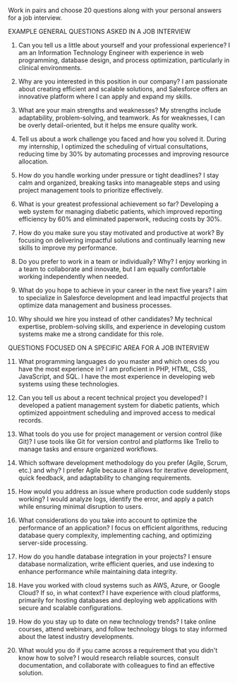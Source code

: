Work in pairs and choose 20 questions along with your personal answers for a job interview.

EXAMPLE
GENERAL QUESTIONS ASKED IN A JOB INTERVIEW

1. Can you tell us a little about yourself and your professional experience?
I am an Information Technology Engineer with experience in web programming,
database design, and process optimization, particularly in clinical environments.

2. Why are you interested in this position in our company?
I am passionate about creating efficient and scalable solutions, and Salesforce offers
an innovative platform where I can apply and expand my skills.

3. What are your main strengths and weaknesses?
My strengths include adaptability, problem-solving, and teamwork. As for
weaknesses, I can be overly detail-oriented, but it helps me ensure quality work.

4. Tell us about a work challenge you faced and how you solved it.
During my internship, I optimized the scheduling of virtual consultations, reducing
time by 30% by automating processes and improving resource allocation.

5. How do you handle working under pressure or tight deadlines?
I stay calm and organized, breaking tasks into manageable steps and using project
management tools to prioritize effectively.

6. What is your greatest professional achievement so far?
Developing a web system for managing diabetic patients, which improved reporting
efficiency by 60% and eliminated paperwork, reducing costs by 30%.

7. How do you make sure you stay motivated and productive at work?
By focusing on delivering impactful solutions and continually learning new skills to
improve my performance.

8. Do you prefer to work in a team or individually? Why?
I enjoy working in a team to collaborate and innovate, but I am equally comfortable
working independently when needed.

9. What do you hope to achieve in your career in the next five years?
I aim to specialize in Salesforce development and lead impactful projects that
optimize data management and business processes.

10. Why should we hire you instead of other candidates?
My technical expertise, problem-solving skills, and experience in developing custom
systems make me a strong candidate for this role.

QUESTIONS FOCUSED ON A SPECIFIC AREA FOR A JOB INTERVIEW

11. What programming languages do you master and which ones do you have
the most experience in?
I am proficient in PHP, HTML, CSS, JavaScript, and SQL. I have the most
experience in developing web systems using these technologies.

12. Can you tell us about a recent technical project you developed?
I developed a patient management system for diabetic patients, which optimized
appointment scheduling and improved access to medical records.

13. What tools do you use for project management or version control (like
Git)?
I use tools like Git for version control and platforms like Trello to manage tasks and
ensure organized workflows.

14. Which software development methodology do you prefer (Agile, Scrum,
etc.) and why?
I prefer Agile because it allows for iterative development, quick feedback, and
adaptability to changing requirements.

15. How would you address an issue where production code suddenly stops
working?
I would analyze logs, identify the error, and apply a patch while ensuring minimal
disruption to users.

16. What considerations do you take into account to optimize the performance
of an application?
I focus on efficient algorithms, reducing database query complexity, implementing
caching, and optimizing server-side processing.

17. How do you handle database integration in your projects?
I ensure database normalization, write efficient queries, and use indexing to enhance
performance while maintaining data integrity.

18. Have you worked with cloud systems such as AWS, Azure, or Google
Cloud? If so, in what context?
I have experience with cloud platforms, primarily for hosting databases and
deploying web applications with secure and scalable configurations.

19. How do you stay up to date on new technology trends?
I take online courses, attend webinars, and follow technology blogs to stay informed
about the latest industry developments.

20. What would you do if you came across a requirement that you didn't know
how to solve?
I would research reliable sources, consult documentation, and collaborate with
colleagues to find an effective solution.